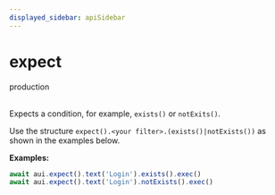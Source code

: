 ```yaml
---
displayed_sidebar: apiSidebar
---
```

# expect
<span class="theme-doc-version-badge badge badge--success">production</span><br/><br/>

Expects a condition, for example, `exists()` or `notExits()`.

Use the structure `expect().<your filter>.(exists()|notExists())` as shown in the examples below.

**Examples:**
```typescript 
await aui.expect().text('Login').exists().exec()
await aui.expect().text('Login').notExists().exec()
```

